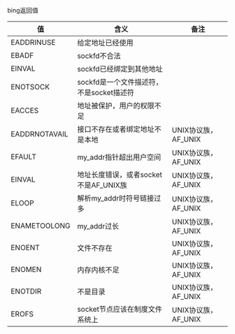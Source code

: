 bing返回值

| 值            | 含义                                     | 备注                |
| ------------- | ---------------------------------------- | ------------------- |
| EADDRINUSE    | 给定地址已经使用                         |                     |
| EBADF         | sockfd不合法                             |                     |
| EINVAL        | sockfd已经绑定到其他地址                 |                     |
| ENOTSOCK      | sockfd是一个文件描述符，不是socket描述符 |                     |
| EACCES        | 地址被保护，用户的权限不足               |                     |
| EADDRNOTAVAIL | 接口不存在或者绑定地址不是本地           | UNIX协议族，AF_UNIX |
| EFAULT        | my_addr指针超出用户空间                  | UNIX协议族，AF_UNIX |
| EINVAL        | 地址长度错误，或者socket不是AF_UNIX族    | UNIX协议族，AF_UNIX |
| ELOOP         | 解析my_addr时符号链接过多                | UNIX协议族，AF_UNIX |
| ENAMETOOLONG  | my_addr过长                              | UNIX协议族，AF_UNIX |
| ENOENT        | 文件不存在                               | UNIX协议族，AF_UNIX |
| ENOMEN        | 内存内核不足                             | UNIX协议族，AF_UNIX |
| ENOTDIR       | 不是目录                                 | UNIX协议族，AF_UNIX |
| EROFS         | socket节点应该在制度文件系统上           | UNIX协议族，AF_UNIX |